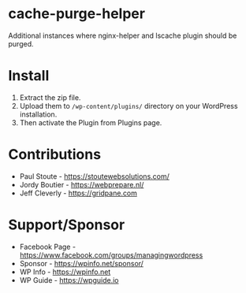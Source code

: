 # cache-purge-helper
Additional instances where nginx-helper and lscache plugin should be purged.

# Install

1. Extract the zip file.
2. Upload them to `/wp-content/plugins/` directory on your WordPress installation.
3. Then activate the Plugin from Plugins page.

# Contributions
* Paul Stoute - https://stoutewebsolutions.com/
* Jordy Boutier - https://webprepare.nl/
* Jeff Cleverly - https://gridpane.com

# Support/Sponsor
* Facebook Page - https://www.facebook.com/groups/managingwordpress
* Sponsor - https://wpinfo.net/sponsor/
* WP Info - https://wpinfo.net
* WP Guide - https://wpguide.io
